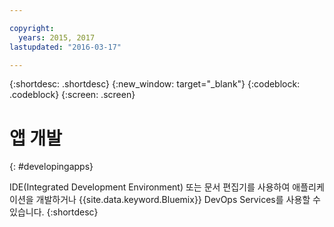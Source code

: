 ```yaml
---

copyright:
  years: 2015, 2017
lastupdated: "2016-03-17"

---
```



{:shortdesc: .shortdesc}
{:new_window: target="_blank"}
{:codeblock: .codeblock}
{:screen: .screen}

# 앱 개발
{: #developingapps}


IDE(Integrated Development Environment) 또는 문서 편집기를 사용하여 애플리케이션을 개발하거나 {{site.data.keyword.Bluemix}} DevOps Services를 사용할 수 있습니다.
{:shortdesc}
